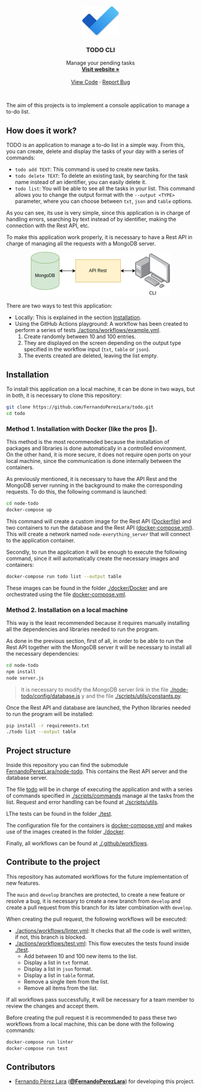 <br />
<p align="center">
  <a href="https://github.com/FernandoPerezLara/todo">
    <img src="https://raw.githubusercontent.com/FernandoPerezLara/todo/main/images/icon.png" alt="Logo" width="100" height="80">
  </a>

  <h3 align="center">TODO CLI</h3>

  <p align="center">
    Manage your pending tasks
    <br />
    <a href="https://github.com/FernandoPerezLara/todo"><strong>Visit website »</strong></a>
    <br />
    <br />
    <a href="https://github.com/FernandoPerezLara/todo/tree/main">View Code</a>
    ·
    <a href="https://github.com/FernandoPerezLara/todo/issues">Report Bug</a>
  </p>
</p>
<br />

The aim of this projects is to implement a console application to manage a to-do list.

## How does it work?
TODO is an application to manage a to-do list in a simple way. From this, you can create, delete and display the tasks of your day with a series of commands:
- `todo add TEXT`: This command is used to create new tasks.
- `todo delete TEXT`: To delete an existing task, by searching for the task name instead of an identifier, you can easily delete it.
- `todo list`: You will be able to see all the tasks in your list. This command allows you to change the output format with the `--output <TYPE>` parameter, where you can choose between `txt`, `json` and `table` options.

As you can see, its use is very simple, since this application is in charge of handling errors, searching by text instead of by identifier, making the connection with the Rest API, etc.

To make this application work properly, it is necessary to have a Rest API in charge of managing all the requests with a MongoDB server.

<p align="center">
  <img src="https://raw.githubusercontent.com/FernandoPerezLara/todo/main/images/communication.png" alt="Communication">
</p>

There are two ways to test this application:
- Locally: This is explained in the section [Installation](#installation).
- Using the GitHub Actions playground: A workflow has been created to perform a series of tests [./actions/workflows/example.yml](https://github.com/FernandoPerezLara/todo/actions/workflows/example.yml).
	1. Create randomly between 10 and 100 entries.
	2. They are displayed on the screen depending on the output type specified in the workflow input (`txt`, `table` or `json`).
	3. The events created are deleted, leaving the list empty.

## Installation
To install this application on a local machine, it can be done in two ways, but in both, it is necessary to clone this repository:
```bash
git clone https://github.com/FernandoPerezLara/todo.git
cd todo
```

### Method 1. Installation with Docker (like the pros 🎩).
This method is the most recommended because the installation of packages and libraries is done automatically in a controlled environment. On the other hand, it is more secure, it does not require open ports on your local machine, since the communication is done internally between the containers.

As previously mentioned, it is necessary to have the API Rest and the MongoDB server running in the background to make the corresponding requests. To do this, the following command is launched:
```bash
cd node-todo
docker-compose up
```

This command will create a custom image for the Rest API ([Dockerfile](https://github.com/FernandoPerezLara/node-todo/blob/5d6b698913ab69e96d75f1faef8f1421d3d17158/Dockerfile)) and two containers to run the database and the Rest API ([docker-compose.yml](https://github.com/FernandoPerezLara/node-todo/blob/5d6b698913ab69e96d75f1faef8f1421d3d17158/docker-compose.yml)). This will create a network named `node-everything_server` that will connect to the application container.

Secondly, to run the application it will be enough to execute the following command, since it will automatically create the necessary images and containers:
```bash
docker-compose run todo list --output table
```

These images can be found in the folder [./docker/Docker](https://github.com/FernandoPerezLara/todo/tree/main/docker) and are orchestrated using the file [docker-compose.yml](https://github.com/FernandoPerezLara/todo/blob/main/docker-compose.yml).

### Method 2. Installation on a local machine
This way is the least recommended because it requires manually installing all the dependencies and libraries needed to run the program.

As done in the previous section, first of all, in order to be able to run the Rest API together with the MongoDB server it will be necessary to install all the necessary dependencies:
```bash
cd node-todo
npm install
node server.js
```

> It is necessary to modify the MongoDB server link in the file [./node-todo/config/database.js](https://github.com/FernandoPerezLara/node-todo/blob/5d6b698913ab69e96d75f1faef8f1421d3d17158/config/database.js) y and the file [./scripts/utils/constants.py](https://github.com/FernandoPerezLara/todo/blob/main/scripts/utils/constants.py).

Once the Rest API and database are launched, the Python libraries needed to run the program will be installed:
```bash
pip install -r requirements.txt
./todo list --output table
```

## Project structure
Inside this repository you can find the submodule [FernandoPerezLara/node-todo](https://github.com/FernandoPerezLara/node-todo/). This contains the Rest API server and the database server.

The file [todo](https://github.com/FernandoPerezLara/todo/blob/main/todo) will be in charge of executing the application and with a series of commands specified in [./scripts/commands](https://github.com/FernandoPerezLara/todo/tree/main/scripts/commands) manage al the tasks from the list. Request and error handling can be found at [./scripts/utils](https://github.com/FernandoPerezLara/todo/tree/main/scripts/utils).

LThe tests can be found in the folder [./test](https://github.com/FernandoPerezLara/todo/tree/main/test).

The configuration file for the containers is [docker-compose.yml](https://github.com/FernandoPerezLara/todo/blob/main/docker-compose.yml) and makes use of the images created in the folder [./docker](https://github.com/FernandoPerezLara/todo/tree/main/docker).

Finally, all workflows can be found at [./.github/workflows](https://github.com/FernandoPerezLara/todo/tree/main/.github/workflows).

## Contribute to the project
This repository has automated workflows for the future implementation of new features.

The `main` and `develop` branches are protected, to create a new feature or resolve a bug, it is necessary to create a new branch from `develop` and create a pull request from this branch for its later combination with `develop`.

When creating the pull request, the following workflows will be executed:
- [./actions/workflows/linter.yml](https://github.com/FernandoPerezLara/todo/actions/workflows/linter.yml): It checks that all the code is well written, if not, this branch is blocked.
- [./actions/workflows/test.yml](https://github.com/FernandoPerezLara/todo/actions/workflows/test.yml): This flow executes the tests found inside [./test](https://github.com/FernandoPerezLara/todo/tree/main/test).
	- Add between 10 and 100 new items to the list.
	- Display a list in `txt` format.
	- Display a list in `json` format.
	- Display a list in `table` format.
	- Remove a single item from the list.
	- Remove all items from the list.

If all workflows pass successfully, it will be necessary for a team member to review the changes and accept them.

Before creating the pull request it is recommended to pass these two workflows from a local machine, this can be done with the following commands:
```bash
docker-compose run linter
docker-compose run test
```

## Contributors
- [Fernando Pérez Lara](https://www.linkedin.com/in/fernandoperezlara/) ([**@FernandoPerezLara**](https://github.com/FernandoPerezLara)) for developing this project.
